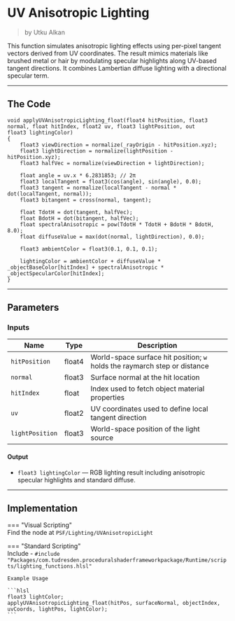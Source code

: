 <div class="container">
    <h1 class="main-heading">UV Anisotropic Lighting</h1>
    <blockquote class="author">by Utku Alkan</blockquote>
</div>

This function simulates anisotropic lighting effects using per-pixel tangent vectors derived from UV coordinates. The result mimics materials like brushed metal or hair by modulating specular highlights along UV-based tangent directions. It combines Lambertian diffuse lighting with a directional specular term.

---

## The Code
```hlsl
void applyUVAnisotropicLighting_float(float4 hitPosition, float3 normal, float hitIndex, float2 uv, float3 lightPosition, out
float3 lightingColor)
{
    float3 viewDirection = normalize(_rayOrigin - hitPosition.xyz);
    float3 lightDirection = normalize(lightPosition - hitPosition.xyz);
    float3 halfVec = normalize(viewDirection + lightDirection);

    float angle = uv.x * 6.2831853; // 2π
    float3 localTangent = float3(cos(angle), sin(angle), 0.0);
    float3 tangent = normalize(localTangent - normal * dot(localTangent, normal));
    float3 bitangent = cross(normal, tangent);

    float TdotH = dot(tangent, halfVec);
    float BdotH = dot(bitangent, halfVec);
    float spectralAnisotropic = pow(TdotH * TdotH + BdotH * BdotH, 8.0);
    float diffuseValue = max(dot(normal, lightDirection), 0.0);

    float3 ambientColor = float3(0.1, 0.1, 0.1);

    lightingColor = ambientColor + diffuseValue * _objectBaseColor[hitIndex] + spectralAnisotropic * _objectSpecularColor[hitIndex];
}
```

---

## Parameters

### Inputs

| Name            | Type     | Description |
|-----------------|----------|-------------|
| `hitPosition`   | float4   | World-space surface hit position; `w` holds the raymarch step or distance |
| `normal`        | float3   | Surface normal at the hit location |
| `hitIndex`      | float    | Index used to fetch object material properties |
| `uv`            | float2   | UV coordinates used to define local tangent direction |
| `lightPosition` | float3   | World-space position of the light source |

#### **Output**
- `float3 lightingColor` — RGB lighting result including anisotropic specular highlights and standard diffuse.

---

## Implementation

=== "Visual Scripting"  
    Find the node at ```PSF/Lighting/UVAnisotropicLight```

=== "Standard Scripting"  
    Include - ```#include "Packages/com.tudresden.proceduralshaderframeworkpackage/Runtime/scripts/lighting_functions.hlsl"```

    Example Usage

    ```hlsl
    float3 lightColor;
    applyUVAnisotropicLighting_float(hitPos, surfaceNormal, objectIndex, uvCoords, lightPos, lightColor);
    ```
